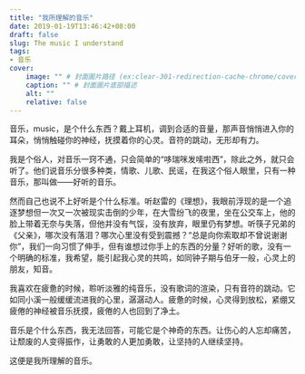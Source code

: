 ```yaml
---
title: "我所理解的音乐"
date: 2019-01-19T13:46:42+08:00
draft: false
slug: The music I understand
tags:
- 音乐
cover:
    image: "" # 封面圖片路径 (ex:clear-301-redirection-cache-chrome/cover.jpg)
    caption: "" # 封面圖片底部描述
    alt: ""
    relative: false
---
```

音乐，music，是个什么东西？戴上耳机，调到合适的音量，那声音悄悄进入你的耳朵，悄悄触碰你的神经，抚摸着你的心灵。音符的跳动，无形却有力。

我是个俗人，对音乐一窍不通，只会简单的“哆瑞咪发嗦啦西”，除此之外，就只会听了。他们说音乐分很多种类，情歌、儿歌、民谣，在我这个俗人眼里，只有一种音乐，那叫做——好听的音乐。

然而自己也说不上好听是个什么标准。听赵雷的《理想》，我眼前浮现的是一个追逐梦想但一次又一次被现实击倒的少年，在大雪纷飞的夜里，坐在公交车上，他的脸上带着无奈与失落，但他并没有气馁，没有放弃，眼里仍有梦想。听筷子兄弟的《父亲》，哪次没有落泪？哪次心里没有受到震撼？“总是向你索取却不曾说谢谢你”，我们一向习惯了伸手，但有谁想过你手上的东西的分量？好听的歌，没有一个明确的标准，我希望，能引起我心灵的共鸣，如同钟子期与伯牙一般，心灵上的朋友，知音。

我喜欢在疲惫的时候，聆听淡雅的纯音乐，没有歌词的渲染，只有音符的跳动。它如同小溪一般缓缓流进我的心里，潺潺动人。疲惫的时候，心灵得到放松，紧绷又疲倦的神经被音乐抚摸，疲倦的人也回到了净土。

音乐是个什么东西，我无法回答，可能它是个神奇的东西。让伤心的人忘却痛苦，让颓废的人变得振作，让勇敢的人更加勇敢，让坚持的人继续坚持。

这便是我所理解的音乐。

